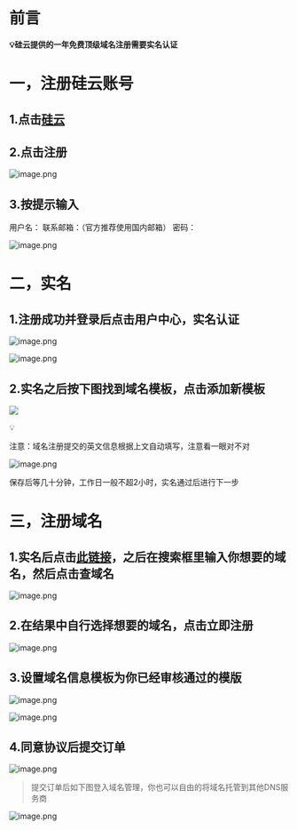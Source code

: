# 前言

**💡硅云提供的一年免费顶级域名注册需要实名认证**


#  一，注册硅云账号

## 1.点击[硅云](https://www.vpsor.cn?userCode=jh27ed6)

## 2.点击注册

![image.png](https://tuwwzs.pages.dev/file/1730560594172_20241102231623.png)


## 3.按提示输入

用户名： 联系邮箱：（官方推荐使用国内邮箱） 密码：

![image.png](https://tuwwzs.pages.dev/file/1730560622018_20241102231650.png)
# 二，实名

## 1.注册成功并登录后点击用户中心，实名认证

![image.png](https://tuwwzs.pages.dev/file/1730560697037_20241102231810.png)


![image.png](https://tuwwzs.pages.dev/file/1730560713323_20241102231824.png)


## 2.实名之后按下图找到域名模板，点击添加新模板

![](https://tuwwzs.pages.dev/file/1730560733233_20241102231845.png)

<aside> 💡

注意：域名注册提交的英文信息根据上文自动填写，注意看一眼对不对

</aside>

![image.png](https://tuwwzs.pages.dev/file/1730560784076_20241102231938.png)



保存后等几十分钟，工作日一般不超2小时，实名通过后进行下一步

# 三，注册域名

## 1.实名后点击[此链接](https://www.vpsor.cn/product/domain-buy?userCode=jh27ed6)，之后在搜索框里输入你想要的域名，然后点击查域名

![image.png](https://tuwwzs.pages.dev/file/1730560878837_20241102232110.png)



## 2.在结果中自行选择想要的域名，点击立即注册

![image.png](https://tuwwzs.pages.dev/file/1730560847895_20241102232036.png)


## 3.设置域名信息模板为你已经审核通过的模版

![image.png](https://tuwwzs.pages.dev/file/1730560906634_20241102232142.png)

![image.png](https://tuwwzs.pages.dev/file/1730560928506_20241102232156.png)


## 4.同意协议后提交订单

![image.png](https://tuwwzs.pages.dev/file/1730560937258_20241102232212.png)


> 提交订单后如下图登入域名管理，你也可以自由的将域名托管到其他DNS服务商

![image.png](https://tuwwzs.pages.dev/file/1730560951184_20241102232227.png)


